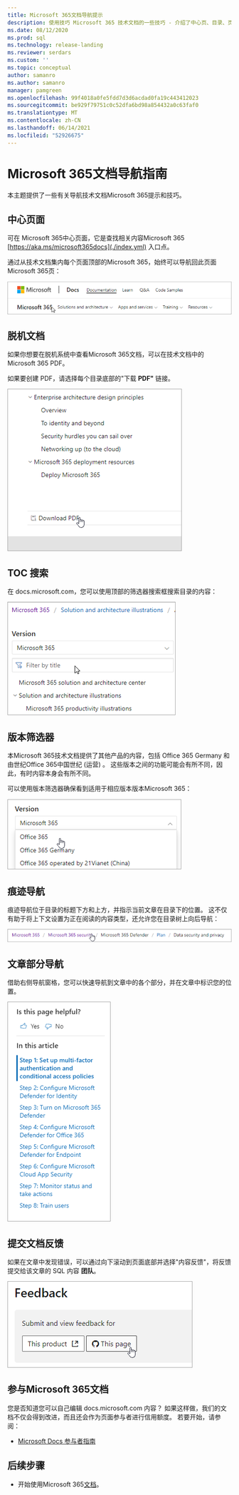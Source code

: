 ```yaml
---
title: Microsoft 365文档导航提示
description: 使用技巧 Microsoft 365 技术文档的一些技巧 - 介绍了中心页、目录、页眉等内容，以及如何使用痕迹导航和如何使用版本筛选器。
ms.date: 08/12/2020
ms.prod: sql
ms.technology: release-landing
ms.reviewer: serdars
ms.custom: ''
ms.topic: conceptual
author: samanro
ms.author: samanro
manager: pamgreen
ms.openlocfilehash: 99f4018a0fe5fdd7d3d6acdad0fa19c443412023
ms.sourcegitcommit: be929f79751c0c52dfa6bd98a854432a0c63faf0
ms.translationtype: MT
ms.contentlocale: zh-CN
ms.lasthandoff: 06/14/2021
ms.locfileid: "52926675"
---
```

# <a name="microsoft-365-docs-navigation-guide"></a>Microsoft 365文档导航指南

本主题提供了一些有关导航技术文档Microsoft 365提示和技巧。  

## <a name="hub-page"></a>中心页面

可在 Microsoft 365中心页面，它是查找相关内容Microsoft 365 [https://aka.ms/microsoft365docs](./index.yml) 入口点。

通过从技术文档集内每个页面顶部的Microsoft 365，始终可以导航回此页面Microsoft 365页： 

![Microsoft 365页眉中](media/m365-header-cursor.png)

## <a name="offline-documentation"></a>脱机文档

如果你想要在脱机系统中查看Microsoft 365文档，可以在技术文档中的Microsoft 365 PDF。

如果要创建 PDF，请选择每个目录底部的"下载 **PDF"** 链接。

![下载 PDF](media/m365-download-pdf-cursor.png)

## <a name="toc-search"></a>TOC 搜索 
在 docs.microsoft.com，您可以使用顶部的筛选器搜索框搜索目录的内容：

![使用筛选框](media/m365-filter-by-title.png)

## <a name="version-filter"></a>版本筛选器
本Microsoft 365技术文档提供了其他产品的内容，包括 Office 365 Germany 和由世纪Office 365中国世纪 (运营) 。 这些版本之间的功能可能会有所不同，因此，有时内容本身会有所不同。

可以使用版本筛选器确保看到适用于相应版本版本Microsoft 365：

![Microsoft 365版本筛选器](media/m365-version-filter.png)

## <a name="breadcrumbs"></a>痕迹导航

痕迹导航位于目录的标题下方和上方，并指示当前文章在目录下的位置。  这不仅有助于将上下文设置为正在阅读的内容类型，还允许您在目录树上向后导航：

![Microsoft 365痕迹导航](media/m365-breadcrumb.png)

## <a name="article-section-navigation"></a>文章部分导航

借助右侧导航窗格，您可以快速导航到文章中的各个部分，并在文章中标识您的位置。  

![右侧导航](media/m365-article-sections.png)

## <a name="submit-docs-feedback"></a>提交文档反馈

如果在文章中发现错误，可以通过向下滚动到页面底部并选择"内容反馈"，将反馈提交给该文章的 SQL 内容 **团队**。

![Git 问题内容反馈](media/m365-article-feedback.png)

## <a name="contribute-to-microsoft-365-documentation"></a>参与Microsoft 365文档

您是否知道您可以自己编辑 docs.microsoft.com 内容？ 如果这样做，我们的文档不仅会得到改进，而且还会作为页面参与者进行信用额度。 若要开始，请参阅：

- [Microsoft Docs 参与者指南](/contribute/)

## <a name="next-steps"></a>后续步骤

- 开始使用Microsoft 365[文档](index.yml)。